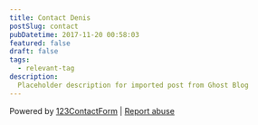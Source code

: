 ```yaml
---
title: Contact Denis
postSlug: contact
pubDatetime: 2017-11-20 00:58:03
featured: false
draft: false
tags:
  - relevant-tag
description:
  Placeholder description for imported post from Ghost Blog 
---
```

Powered by [123ContactForm](http://www.123contactform.com "123ContactForm") | [Report abuse](http://www.123contactform.com/sfnew.php?s=123contactform-52&control119314=http:///contact-form--3172452.html&control190=Report%20abuse "Looks like phishing? Report it!")
